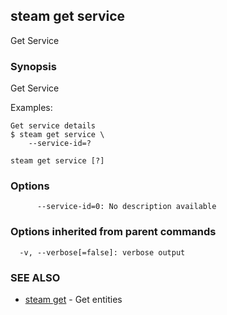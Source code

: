 ## steam get service

Get Service

### Synopsis


Get Service

Examples:

    Get service details
    $ steam get service \
        --service-id=?

```
steam get service [?]
```

### Options

```
      --service-id=0: No description available
```

### Options inherited from parent commands

```
  -v, --verbose[=false]: verbose output
```

### SEE ALSO
* [steam get](steam_get.md)	 - Get entities

